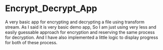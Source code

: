 # Encrypt_Decrypt_App
A very basic app for encrypting and decrypting a file using transform stream. As I said it is very basic demo app, So I am just using very less and easily guessable approach for encryption and reserving the same process for decryption. And I have also implemented a little logic to display progress for both of these process.
